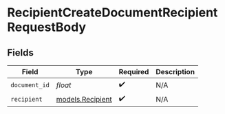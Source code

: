 # RecipientCreateDocumentRecipientRequestBody


## Fields

| Field                                      | Type                                       | Required                                   | Description                                |
| ------------------------------------------ | ------------------------------------------ | ------------------------------------------ | ------------------------------------------ |
| `document_id`                              | *float*                                    | :heavy_check_mark:                         | N/A                                        |
| `recipient`                                | [models.Recipient](../models/recipient.md) | :heavy_check_mark:                         | N/A                                        |